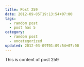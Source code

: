 ```yaml
---
title: Post 259
date: 2012-09-05T19:13:54+07:00
tags:
  - random post
  - post has 5
category:
  - random post
  - uncategorized
updated: 2012-03-09T01:09:54+07:00
---
```

This is content of post 259